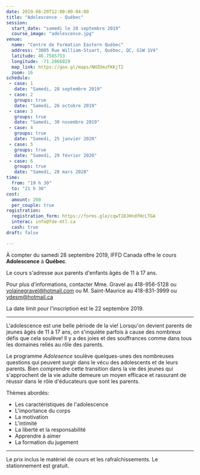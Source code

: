 ```yaml
---
date: 2019-08-20T12:00:00-04:00
title: "Adolescence - Québec"
session:
  start_date: "samedi le 28 septembre 2019"
  course_image: "adolescence.jpg"
venue:
  name: "Centre de Formation Eastern Québec"
  address: "3005 Rue William-Stuart, Québec, QC, G1W 1V4"
  latitude: 46.7585753
  longitude: -71.2866829
  map_link: https://goo.gl/maps/NHZUmzFKKjT2
  zoom: 16
schedule:
 - case: 1
   date: "Samedi, 28 septembre 2019"
 - case: 2
   groups: true
   date: "Samedi, 26 octobre 2019"
 - case: 3
   groups: true
   date: "Samedi, 30 novembre 2019"
 - case: 4
   groups: true
   date: "Samedi, 25 janvier 2020"
 - case: 5
   groups: true
   date: "Samedi, 29 février 2020"
 - case: 6
   groups: true
   date: "Samedi, 28 mars 2020"
time:
  from: "19 h 30"
  to: "21 h 30"
cost:
  amount: 200
  per_couple: true
registration:
  registration_form: https://forms.gle/cqwT1DJHndfHcLTGA
  interac: info@fde-mtl.ca
  cash: true
draft: false

---
```


À compter du samedi 28 septembre 2019, IFFD Canada offre le cours **Adolescence** à **Québec**.

Le cours s'adresse aux parents d'enfants âgés de 11 à 17 ans.

Pour plus d'informations, contacter Mme. Gravel au 418-956-5128 ou <a
href="mailto:yolainegravel@hotmail.com">yolainegravel@hotmail.com</a> ou M. Saint-Maurice au
418-831-3999 ou <a href="mailto:ydesm@hotmail.ca">ydesm@hotmail.ca</a>

La date limit pour l'inscription est le 22 septembre 2019.

---

L'adolescence est une belle période de la vie! Lorsqu'on devient parents de
jeunes âgés de 11 à 17 ans, on s'inquiète parfois à cause des nombreux défis que
cela soulève! Il y a des joies et des souffrances comme dans tous les domaines
reliés au rôle des parents.

Le programme *Adolesence* soulève quelques-unes des nombreuses questions qui peuvent surgir
dans le vécu des adolescents et de leurs parents. Bien comprendre cette transition
dans la vie des jeunes qui s'approchent de la vie adulte demeure un moyen efficace et
rassurant de réussir dans le rôle d'éducateurs que sont les parents.

Thèmes abordés:

* Les caractéristiques de l'adolescence
* L'importance du corps
* La motivation
* L'intimité
* La liberté et la responsabilité
* Apprendre à aimer
* La formation du jugement

---

Le prix inclus le matériel de cours et les rafraîchissements. Le stationnement est gratuit.

<!--more-->

